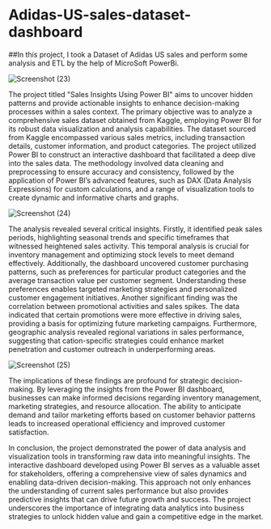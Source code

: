# Adidas-US-sales-dataset-dashboard
##In this project, I took a Dataset of Adidas US sales and perform some analysis and ETL by the help of MicroSoft PowerBi.


![Screenshot (23)](https://github.com/Ash0999/Adidas-US-sales-dataset-dashboard/assets/91678129/b8292479-4412-40f4-8636-af83f410b7fc)



The project titled "Sales Insights Using Power BI" aims to uncover hidden patterns and provide actionable insights to enhance decision-making processes within a sales context. The primary objective was to analyze a comprehensive sales dataset obtained from Kaggle, employing Power BI for its robust data visualization and analysis capabilities.
The dataset sourced from Kaggle encompassed various sales metrics, including transaction details, customer information, and product categories. The project utilized Power BI to construct an interactive dashboard that facilitated a deep dive into the sales data. The methodology involved data cleaning and preprocessing to ensure accuracy and consistency, followed by the application of Power BI’s advanced features, such as DAX (Data Analysis Expressions) for custom calculations, and a range of visualization tools to create dynamic and informative charts and graphs.


![Screenshot (24)](https://github.com/Ash0999/Adidas-US-sales-dataset-dashboard/assets/91678129/f67999e3-2ab8-48c0-9b15-b73139f202f6)


The analysis revealed several critical insights. Firstly, it identified peak sales periods, highlighting seasonal trends and specific timeframes that witnessed heightened sales activity. This temporal analysis is crucial for inventory management and optimizing stock levels to meet demand effectively. Additionally, the dashboard uncovered customer purchasing patterns, such as preferences for particular product categories and the average transaction value per customer segment. Understanding these preferences enables targeted marketing strategies and personalized customer engagement initiatives.
Another significant finding was the correlation between promotional activities and sales spikes. The data indicated that certain promotions were more effective in driving sales, providing a basis for optimizing future marketing campaigns. Furthermore, geographic analysis revealed regional variations in sales performance, suggesting that
cation-specific strategies could enhance market penetration and customer outreach in underperforming areas.


![Screenshot (25)](https://github.com/Ash0999/Adidas-US-sales-dataset-dashboard/assets/91678129/fea36554-b07e-4015-9f65-b58a6a65328c)


The implications of these findings are profound for strategic decision-making. By leveraging the insights from the Power BI dashboard, businesses can make informed decisions regarding inventory management, marketing strategies, and resource allocation. The ability to anticipate demand and tailor marketing efforts based on customer behavior patterns leads to increased operational efficiency and improved customer satisfaction.

In conclusion, the project demonstrated the power of data analysis and visualization tools in transforming raw data into meaningful insights. The interactive dashboard developed using Power BI serves as a valuable asset for stakeholders, offering a comprehensive view of sales dynamics and enabling data-driven decision-making. This approach not only enhances the understanding of current sales performance but also provides predictive insights that can drive future growth and success. The project underscores the importance of integrating data analytics into business strategies to unlock hidden value and gain a competitive edge in the market.
